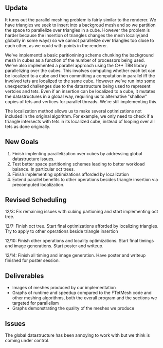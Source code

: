 ## Update
It turns out the parallel meshing problem is fairly similar to the renderer. We have triangles we seek to insert into a backgroud mesh and so we partition the 
space to parallelize over triangles in a cube. However the problem is harder because the insertion of triangles changes the mesh locally(and globally in some ways)
so we cannot parallelize over triangles too close to each other, as we could with points in the renderer. 

We've implementd a basic paritionining scheme chunking the background mesh in cubes as a function of the number of processors being used. We've also implemented a parallel approach
using the C++ TBB library parallelizing over the cubes. This involves computing whether each tet can be localized to a cube and then committing a computation in parallel iff the involved 
tets are localized to the same cube. However we've run into some unexpected challenges due to the datastructure being used to represent vertcies and tets. Even if an insertion 
can be localized to a cube, it mutates the datastructures in a global way, requiring us to alternative "shallow" copies of tets and vertices for parallel threads. We're still implementing
this. 

The localization method allows us to make several optimizations not included in the original algorithm. For example, we only need to check if a triangle intersects with 
tets in its localized cube, instead of looping over all tets as done originally.

## New Goals
1. Finish implenting parallelization over cubes by addressing global datastructure issues.
2. Test better space partitioning schemes leading to better workload balance. In particular oct trees.
3. Finish implementing optimizations afforded by localization
4. Extend parallel benefits to other operations besides triangle insertion via precomputed localization.

## Revised Scheduling
12/3: Fix remaining issues with cubing partioning and start implementing oct tree.

12/7: Finish oct tree. Start final optimizations afforded by localizing triangles. Try to apply to other operations beside triangle insertion

12/10: Finish other operations and locality optimizations. Start final timings and image generations. Start poster and writeup.

12/14: Finish all timing and image generation. Have poster and writeup finished for poster session.

## Deliverables
- Images of meshes produced by our implementation
- Graphs of runtime and speedup compared to the FTetMesh code and other meshing algorithms, both the overall program and the sections we targeted for parallelism
- Graphs demonstrating the quality of the meshes we produce

## Issues
The global datastructure has been annoying to work with but we think is coming under control.
